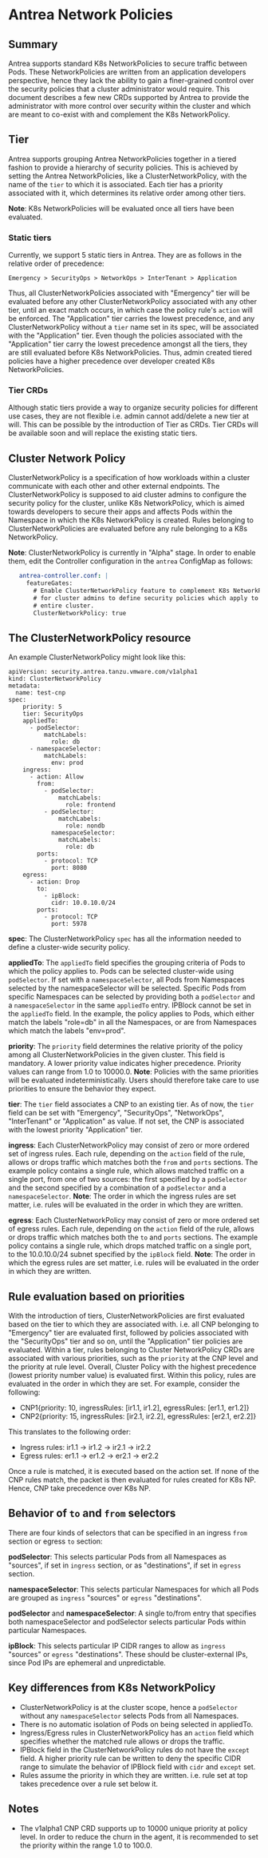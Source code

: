 # Antrea Network Policies

## Summary

Antrea supports standard K8s NetworkPolicies to secure traffic between Pods. These
NetworkPolicies are written from an application developers perspective, hence they
lack the ability to gain a finer-grained control over the security policies that
a cluster administrator would require. This document describes a few new CRDs
supported by Antrea to provide the administrator with more control over
security within the cluster and which are meant to co-exist with and complement the
K8s NetworkPolicy.

## Tier

Antrea supports grouping Antrea NetworkPolicies together in a tiered fashion
to provide a hierarchy of security policies. This is achieved by setting the
Antrea NetworkPolicies, like a ClusterNetworkPolicy, with the name of the
`tier` to which it is associated. Each tier has a priority associated with it,
which determines its relative order among other tiers.

**Note**: K8s NetworkPolicies will be evaluated once all tiers have been evaluated.

### Static tiers

Currently, we support 5 static tiers in Antrea. They are as follows in the
relative order of precedence:

    Emergency > SecurityOps > NetworkOps > InterTenant > Application  
Thus, all ClusterNetworkPolicies associated with "Emergency" tier will be
evaluated before any other ClusterNetworkPolicy associated with any other tier,
until an exact match occurs, in which case the policy rule's `action` will be
enforced. The "Application" tier carries the lowest precedence, and any
ClusterNetworkPolicy without a `tier` name set in its spec, will be
associated with the "Application" tier. Even though the policies associated
with the "Application" tier carry the lowest precedence amongst all the tiers,
they are still evaluated before K8s NetworkPolicies. Thus, admin created tiered
policies have a higher precedence over developer created K8s NetworkPolicies.


### Tier CRDs

Although static tiers provide a way to organize security policies for different
use cases, they are not flexible i.e. admin cannot add/delete a new tier at
will. This can be possible by the introduction of Tier as CRDs. Tier CRDs will
be available soon and will replace the existing static tiers.

## Cluster Network Policy

ClusterNetworkPolicy is a specification of how workloads within a cluster
communicate with each other and other external endpoints.
The ClusterNetworkPolicy is supposed to aid cluster admins to configure
the security policy for the cluster, unlike K8s NetworkPolicy, which is
aimed towards developers to secure their apps and affects Pods within the
Namespace in which the K8s NetworkPolicy is created.
Rules belonging to ClusterNetworkPolicies are evaluated before any rule
belonging to a K8s NetworkPolicy.

**Note**: ClusterNetworkPolicy is currently in "Alpha" stage. In order to
enable them, edit the Controller configuration in the `antrea` ConfigMap
as follows:
```yaml
   antrea-controller.conf: |
     featureGates:
       # Enable ClusterNetworkPolicy feature to complement K8s NetworkPolicy
       # for cluster admins to define security policies which apply to the
       # entire cluster.
       ClusterNetworkPolicy: true
```

## The ClusterNetworkPolicy resource

An example ClusterNetworkPolicy might look like this:
```
apiVersion: security.antrea.tanzu.vmware.com/v1alpha1
kind: ClusterNetworkPolicy
metadata:
  name: test-cnp
spec:
    priority: 5
    tier: SecurityOps
    appliedTo:
      - podSelector:
          matchLabels:
            role: db
      - namespaceSelector:
          matchLabels:
            env: prod
    ingress:
      - action: Allow
        from:
          - podSelector:
              matchLabels:
                role: frontend
          - podSelector:
              matchLabels:
                role: nondb
            namespaceSelector:
              matchLabels:
                role: db
        ports:
          - protocol: TCP
            port: 8080
    egress:
      - action: Drop
        to:
          - ipBlock:
            cidr: 10.0.10.0/24
        ports:
          - protocol: TCP
            port: 5978
```

**spec**: The ClusterNetworkPolicy `spec` has all the information needed to
define a cluster-wide security policy.

**appliedTo**: The `appliedTo` field specifies the grouping criteria of Pods to
which the policy applies to. Pods can be selected cluster-wide using
`podSelector`. If set with a `namespaceSelector`, all Pods from Namespaces
selected by the namespaceSelector will be selected. Specific Pods from
specific Namespaces can be selected by providing both a `podSelector` and a
`namespaceSelector` in the same `appliedTo` entry.
IPBlock cannot be set in the `appliedTo` field.
In the example, the policy applies to Pods, which either match the labels
"role=db" in all the Namespaces, or are from Namespaces which match the
labels "env=prod".

**priority**: The `priority` field determines the relative priority of the policy
among all ClusterNetworkPolicies in the given cluster. This field is mandatory.
A lower priority value indicates higher precedence. Priority values can range
from 1.0 to 10000.0.
**Note**: Policies with the same priorities will be evaluated
indeterministically. Users should therefore take care to use priorities to
ensure the behavior they expect.

**tier**: The `tier` field associates a CNP to an existing tier. As of now, the
`tier` field can be set with "Emergency", "SecurityOps", "NetworkOps",
"InterTenant" or "Application" as value. If not set, the CNP is associated with
the lowest priority "Application" tier.

**ingress**: Each ClusterNetworkPolicy may consist of zero or more ordered
set of ingress rules. Each rule, depending on the `action` field of the rule,
allows or drops traffic which matches both the `from` and `ports` sections.
The example policy contains a single rule, which allows matched traffic on a
single port, from one of two sources: the first specified by a `podSelector`
and the second specified by a combination of a `podSelector` and a
`namespaceSelector`.
**Note**: The order in which the ingress rules are set matter, i.e. rules will be
evaluated in the order in which they are written.

**egress**: Each ClusterNetworkPolicy may consist of zero or more ordered set of
egress rules. Each rule, depending on the `action` field of the rule, allows
or drops traffic which matches both the `to` and `ports` sections. The example
policy contains a single rule, which drops matched traffic on a single port,
to the 10.0.10.0/24 subnet specified by the `ipBlock` field.
**Note**: The order in which the egress rules are set matter, i.e. rules will be
evaluated in the order in which they are written.

## Rule evaluation based on priorities

With the introduction of tiers, ClusterNetworkPolicies are first evaluated
based on the tier to which they are associated with. i.e. all CNP belonging
to "Emergency" tier are evaluated first, followed by policies associated with
the "SecurityOps" tier and so on, until the "Application" tier policies are
evaluated. Within a tier, rules belonging to Cluster NetworkPolicy CRDs are
associated with various priorities, such as the `priority` at the CNP level and
the priority at rule level. Overall, Cluster Policy with the highest precedence
(lowest priority number value) is evaluated first. Within this policy, rules
are evaluated in the order in which they are set. For example, consider the
following:

- CNP1{priority: 10, ingressRules: [ir1.1, ir1.2], egressRules: [er1.1, er1.2]}
- CNP2{priority: 15, ingressRules: [ir2.1, ir2.2], egressRules: [er2.1, er2.2]}

This translates to the following order:
- Ingress rules: ir1.1 -> ir1.2 -> ir2.1 -> ir2.2
- Egress rules: er1.1 -> er1.2 -> er2.1 -> er2.2

Once a rule is matched, it is executed based on the action set. If none of the
CNP rules match, the packet is then evaluated for rules created for K8s NP.
Hence, CNP take precedence over K8s NP.

## Behavior of `to` and `from` selectors

There are four kinds of selectors that can be specified in an ingress `from`
section or egress `to` section:

**podSelector**: This selects particular Pods from all Namespaces as "sources",
if set in `ingress` section, or as "destinations", if set in `egress` section.

**namespaceSelector**: This selects particular Namespaces for which all Pods are
grouped as `ingress` "sources" or `egress` "destinations".

**podSelector** and **namespaceSelector**:  A single to/from entry that specifies
both namespaceSelector and podSelector selects particular Pods within
particular Namespaces. 

**ipBlock**: This selects particular IP CIDR ranges to allow as `ingress` "sources"
or `egress` "destinations". These should be cluster-external IPs, since Pod IPs are
ephemeral and unpredictable.

## Key differences from K8s NetworkPolicy

- ClusterNetworkPolicy is at the cluster scope, hence a `podSelector` without any
  `namespaceSelector` selects Pods from all Namespaces.
- There is no automatic isolation of Pods on being selected in appliedTo.
- Ingress/Egress rules in ClusterNetworkPolicy has an `action` field which
  specifies whether the matched rule allows or drops the traffic.
- IPBlock field in the ClusterNetworkPolicy rules do not have the `except`
  field. A higher priority rule can be written to deny the specific CIDR range
  to simulate the behavior of IPBlock field with `cidr` and `except` set.
- Rules assume the priority in which they are written. i.e. rule set at top
  takes precedence over a rule set below it.

## Notes

- The v1alpha1 CNP CRD supports up to 10000 unique priority at policy level. In
  order to reduce the churn in the agent, it is recommended to set the priority
  within the range 1.0 to 100.0.
